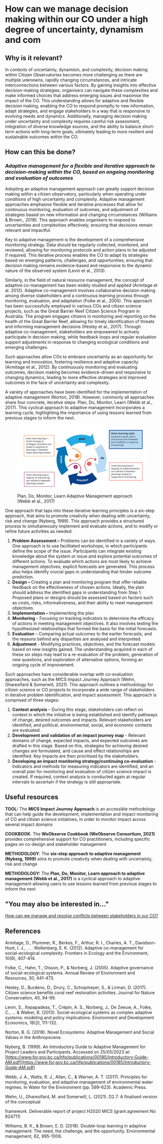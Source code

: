 # How can we manage decision making within our CO under a high degree of uncertainty, dynamism and com

## **Why is it relevant?**

In contexts of uncertainty, dynamism, and complexity, decision making within Citizen Observatories becomes more challenging as there are multiple unknowns, rapidly changing circumstances, and intricate interconnections between various factors. By gaining insights into effective decision-making strategies, organisers can navigate these complexities and make informed choices that address emerging issues and maximise the impact of the CO. This understanding allows for adaptive and flexible decision making, enabling the CO to respond promptly to new information, adapt strategies, and engage stakeholders in a way that is responsive to evolving needs and dynamics. Additionally, managing decision making under uncertainty and complexity requires careful risk assessment, integration of diverse knowledge sources, and the ability to balance short-term actions with long-term goals, ultimately leading to more resilient and sustainable outcomes within the CO.

## **How can this be done?**

### _Adaptive management for a flexible and iterative approach to decision-making within the CO, based on ongoing monitoring and evaluation of outcomes_

Adopting an adaptive management approach can greatly support decision making within a citizen observatory, particularly when operating under conditions of high uncertainty and complexity. Adaptive management approaches emphasise flexible and iterative processes that allow for continuous monitoring, evaluation of outcomes, and adjustment of strategies based on new information and changing circumstances (Williams & Brown., 2018). This approach enables organisers to respond to uncertainties and complexities effectively, ensuring that decisions remain relevant and impactful.

Key to adaptive management is the development of a comprehensive monitoring strategy. Data should be regularly collected, monitored, and reviewed, allowing for monitoring protocols and action plans to be adjusted if required. This iterative process enables the CO to adapt its strategies based on emerging patterns, challenges, and opportunities, ensuring that decision making remains evidence-based and responsive to the dynamic nature of the observed system (Levin et al., 2013).

Similarly, in the field of natural resource management, the concept of adaptive co-management has been widely studied and applied (Armitage et al. 2012). Adaptive co-management involves collaborative decision making among diverse stakeholders and a continuous learning process through monitoring, evaluation, and adaptation (Folke et al., 2005). This approach has been successfully employed in various COs and citizen science projects, such as the Great Barrier Reef Citizen Science Program in Australia. The program engages citizens in monitoring and reporting on the health of the Great Barrier Reef, allowing for timely identification of threats and informing management decisions (Hesley et al., 2017). Through adaptive co-management, stakeholders are empowered to actively participate in decision making, while feedback loops and regular evaluation support adjustments in response to changing ecological conditions and emerging challenges.

Such approaches allow COs to embrace uncertainty as an opportunity for learning and innovation, fostering resilience and adaptive capacity (Armitage et al., 2012). By continuously monitoring and evaluating outcomes, decision making becomes evidence-driven and responsive to changing dynamics, leading to more effective strategies and improved outcomes in the face of uncertainty and complexity.

A variety of approaches have been identified for the implementation of adaptive management (Norton, 2018). However, commonly all approaches share four concrete, iterative steps: Plan, Do, Monitor, Learn (Webb et al., 2017). This cyclical approach to adaptive management incorporates a learning cycle, highlighting the importance of using lessons learned from previous stages to inform the next.

<figure><img src="../.gitbook/assets/Picture1.png" alt=""><figcaption><p>Plan, Do, Monitor, Learn Adaptive Management approach (Webb et al., 2017)</p></figcaption></figure>

One approach that taps into these iterative learning principles is a six-step approach, that aims to promote creativity when dealing with uncertainty, risk and change (Nyberg, 1999). This approach provides a structured process to simultaneously implement and evaluate actions, and to modify or refine future activities as needed:

1. **Problem Assessment –** Problems can be identified in a variety of ways. One approach is to use facilitated workshops, in which participants define the scope of the issue. Participants can integrate existing knowledge about the system or issue and explore potential outcomes of different actions. To evaluate which actions are most likely to achieve management objectives, explicit forecasts are generated. This process also helps identify crucial gaps in understanding that hinder outcome prediction.
2. **Design –** Creating a plan and monitoring program that offer reliable feedback on the effectiveness of chosen actions. Ideally, the plan should address the identified gaps in understanding from Step 1. Proposed plans or designs should be assessed based on factors such as costs, risks, informativeness, and their ability to meet management objectives.
3. **Implementation –** Implementing the plan
4. **Monitoring** - Focusing on tracking indicators to determine the efficacy of actions in meeting management objectives. It also involves testing the hypothesized relationships that formed the basis for the initial forecasts.
5. **Evaluation** – Comparing actual outcomes to the earlier forecasts, and the reasons behind any disparities are analysed and interpreted.
6. **Adjustment** - Modifying practices, objectives, and the forecast models based on new insights gained. The understanding acquired in each of these six steps may lead to a re-evaluation of the problem, generation of new questions, and exploration of alternative options, forming an ongoing cycle of improvement.

Such approaches have considerable overlap with co-evaluation approaches, such as the MICS Impact Journey Approach (Wehn, Gharesifard & Somerwill, 2021). This approach outlines a methodology for citizen science or CO projects to incorporate a wide range of stakeholders in iterative problem identification, and impact assessment. This approach is comprised of three stages:

1. **Context analysis** – During this stage, stakeholders can reflect on context in which the initiative is being established and identify pathways of change, desired outcomes and impacts. Relevant stakeholders are identified, and political, environmental, social, and economic contexts are evaluated.
2. **Development and validation of an impact journey map** - Relevant domains of change, expected impacts, and expected outcomes are drafted in this stage. Based on this, strategies for achieving desired changes are formulated, and cause and effect relationships are identified. Key impacts are then prioritised by the stakeholders.
3. **Developing an impact monitoring strategy/continuing co-evaluation** - Indicators and methods for measuring indicators are identified, and an overall plan for monitoring and evaluation of citizen science impact is created. If required, context analysis is conducted again at regular intervals to ascertain if the strategy is still appropriate.

## **Useful resources**

**TOOL:** The **MICS Impact Journey Approach** is an accessible methodology that can help guide the development, implementation and impact monitoring of CO and citizen science initiatives, in order to monitor impact across several impact domains

**COOKBOOK**: The **WeObserve Cookbook (WeObserve Consortium, 2021)** provides comprehensive support for CO practitioners, including specific pages on co-design and stakeholder management

**METHODOLOGY**: The **six-step approach to adaptive management (Nyberg, 1999)** aims to promote creativity when dealing with uncertainty, risk and change

**METHODOLOGY:** The **Plan, Do, Monitor, Learn approach to adaptive management (Webb et al., 2017)** is a cyclical approach to adaptive management allowing users to use lessons learned from previous stages to inform the next

## **"You may also be interested in..."**

[How can we manage and resolve conflicts between stakeholders in our CO?](how-can-we-manage-and-resolve-conflicts-between-stakeholders-in-our-co.md)

## **References**

Armitage, D., Plummer, R., Berkes, F., Arthur, R. I., Charles, A. T., Davidson-Hunt, I. J., . . . Wollenberg, E. K. (2012). Adaptive co-management for social–ecological complexity. Frontiers in Ecology and the Environment, 10(6), 407-414.

Folke, C., Hahn, T., Olsson, P., & Norberg, J. (2005). Adaptive governance of social-ecological systems. Annual Review of Environment and Resources, 30, 441-473.

Hesley, D., Burdeno, D., Drury, C., Schopmeyer, S., & Lirman, D. (2017). Citizen science benefits coral reef restoration activities. Journal for Nature Conservation, 40, 94-99.

Levin, S., Xepapadeas, T., Crépin, A. S., Norberg, J., De Zeeuw, A., Folke, C., ... & Walker, B. (2013). Social-ecological systems as complex adaptive systems: modeling and policy implications. Environment and Development Economics, 18(2), 111-132.

Norton, B. G. (2018). Novel Ecosystems: Adaptive Management and Social Values in the Anthropocene.

Nyberg, B. (1999). An Introductory Guide to Adaptive Management for Project Leaders and Participants. Accessed on 25/05/2023 at: [https://www.for.gov.bc.ca/hfp/publications/00185/Introductory-Guide-AM.pdf](https://www.for.gov.bc.ca/hfp/publications/00185/Introductory-Guide-AM.pdf)

Webb, J. A., Watts, R. J., Allan, C., & Warner, A. T. (2017). Principles for monitoring, evaluation, and adaptive management of environmental water regimes. In Water for the Environment (pp. 599-623). Academic Press.

Wehn, U., Gharesifard, M. and Somerwill, L. (2021). D2.7: A finalised version of the conceptual

framework. Deliverable report of project H2020 MICS (grant agreement No 824711)

Williams, B. K., & Brown, E. D. (2018). Double-loop learning in adaptive management: The need, the challenge, and the opportunity. Environmental management, 62, 995-1006.
